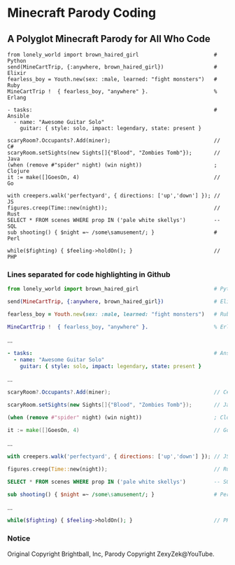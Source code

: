 # Minecraft Parody Coding
## A Polyglot Minecraft Parody for All Who Code

```
from lonely_world import brown_haired_girl                        # Python
send(MineCartTrip, {:anywhere, brown_haired_girl})                # Elixir
fearless_boy = Youth.new(sex: :male, learned: "fight monsters")   # Ruby
MineCartTrip !  { fearless_boy, "anywhere" }.                     % Erlang

- tasks:                                                          # Ansible
  - name: "Awesome Guitar Solo"
    guitar: { style: solo, impact: legendary, state: present } 

scaryRoom?.Occupants?.Add(miner);                                 // C#
scaryRoom.setSights(new Sights[]{"Blood", "Zombies Tomb"});       // Java
(when (remove #"spider" night) (win night))                       ; Clojure
it := make([]GoesOn, 4)                                           // Go

with creepers.walk('perfectyard', { directions: ['up','down'] }); // JS  
figures.creep(Time::new(night));                                  // Rust
SELECT * FROM scenes WHERE prop IN ('pale white skellys')         -- SQL
sub shooting() { $night =~ /some\samusement/; }                   # Perl

while($fighting) { $feeling->holdOn(); }                          // PHP
```

### Lines separated for code highlighting in Github

```python
from lonely_world import brown_haired_girl                        # Python
```
```elixir
send(MineCartTrip, {:anywhere, brown_haired_girl})                # Elixir
```
```ruby
fearless_boy = Youth.new(sex: :male, learned: "fight monsters")   # Ruby
```
```erlang
MineCartTrip !  { fearless_boy, "anywhere" }.                     % Erlang
```
...

```yaml
- tasks:                                                          # Ansible
  - name: "Awesome Guitar Solo"
    guitar: { style: solo, impact: legendary, state: present } 
```
...

```csharp
scaryRoom?.Occupants?.Add(miner);                                 // C#
```
```java
scaryRoom.setSights(new Sights[]{"Blood", "Zombies Tomb"});       // Java
```
```clojure
(when (remove #"spider" night) (win night))                       ; Clojure
```
```go
it := make([]GoesOn, 4)                                           // Go
```
...

```js
with creepers.walk('perfectyard', { directions: ['up','down'] }); // JS  
```
```rust
figures.creep(Time::new(night));                                  // Rust
```
```sql
SELECT * FROM scenes WHERE prop IN ('pale white skellys')         -- SQL
```
```perl
sub shooting() { $night =~ /some\samusement/; }                   # Perl
```
...

```php
while($fighting) { $feeling->holdOn(); }                          // PHP
```

### Notice
Original Copyright Brightball, Inc, Parody Copyright ZexyZek@YouTube.
